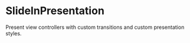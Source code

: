 # SlideInPresentation
Present view controllers with custom transitions and custom presentation styles.
